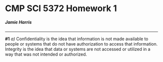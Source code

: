 # CMP SCI 5372 Homework 1
##### Jamie Harris
***
**#1**
*a)* Confidentiality is the idea that information is not made available to people or systems that do not have authorization to access that information. Integrity is the idea that data or systems are not accessed or utilized in a way that was not intended or authorized.

